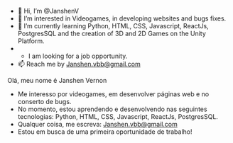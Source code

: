- 👋 Hi, I’m @JanshenV
- 👀 I’m interested in Videogames,  in developing websites and bugs fixes. 
- 🌱 I’m currently learning Python, HTML, CSS, Javascript, ReactJs, PostgresSQL and the creation of  3D and 2D Games on the Unity Platform.
- - I am looking for a job opportunity.
- 📫 Reach me by Janshen.vbb@gmail.com

Olá, meu nome é Janshen Vernon
- Me interesso por videogames, em desenvolver páginas web e no conserto de bugs.
- No momento, estou aprendendo e desenvolvendo nas seguintes tecnologias: Python, HTML, CSS, Javascript, ReactJs, PostgresSQL.
- Qualquer coisa, me escreva: Janshen.vbb@gmail.com
- Estou em busca de uma primeira oportunidade de trabalho!
<!---
JanshenV/JanshenV is a ✨ special ✨ repository because its `README.md` (this file) appears on your GitHub profile.
You can click the Preview link to take a look at your changes.
--->
